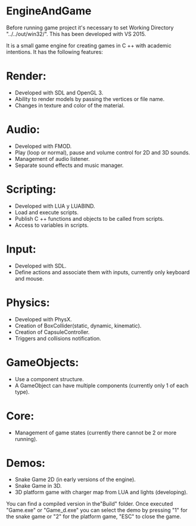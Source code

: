 # EngineAndGame

Before running game project it's necessary to set Working Directory "../../out/win32/". This has been developed with VS 2015.

It is a small game engine for creating games in C ++ with academic intentions. It has the following features:

# Render:
- Developed with SDL and OpenGL 3.
- Ability to render models by passing the vertices or file name.
- Changes in texture and color of the material.

# Audio:
- Developed with FMOD.
- Play (loop or normal), pause and volume control for 2D and 3D sounds.
- Management of audio listener.
- Separate sound effects and music manager.

# Scripting:
- Developed with LUA y LUABIND.
- Load and execute scripts.
- Publish C ++ functions and objects to be called from scripts.
- Access to variables in scripts.

# Input:
- Developed with SDL.
- Define actions and associate them with inputs, currently only keyboard and mouse.

# Physics:
- Developed with PhysX.
- Creation of BoxCollider(static, dynamic, kinematic).
- Creation of CapsuleController.
- Triggers and collisions notification.

# GameObjects:
- Use a component structure.
- A GameObject can have multiple components (currently only 1 of each type).

# Core:
- Management of game states (currently there cannot be 2 or more running).

# Demos:
- Snake Game 2D (in early versions of the engine).
- Snake Game in 3D.
- 3D platform game with charger map from LUA and lights (developing).

You can find a compiled version in the"Build" folder. Once executed "Game.exe" or "Game_d.exe" you can select the demo by pressing "1" for the snake game or "2" for the platform game, "ESC" to close the game.

